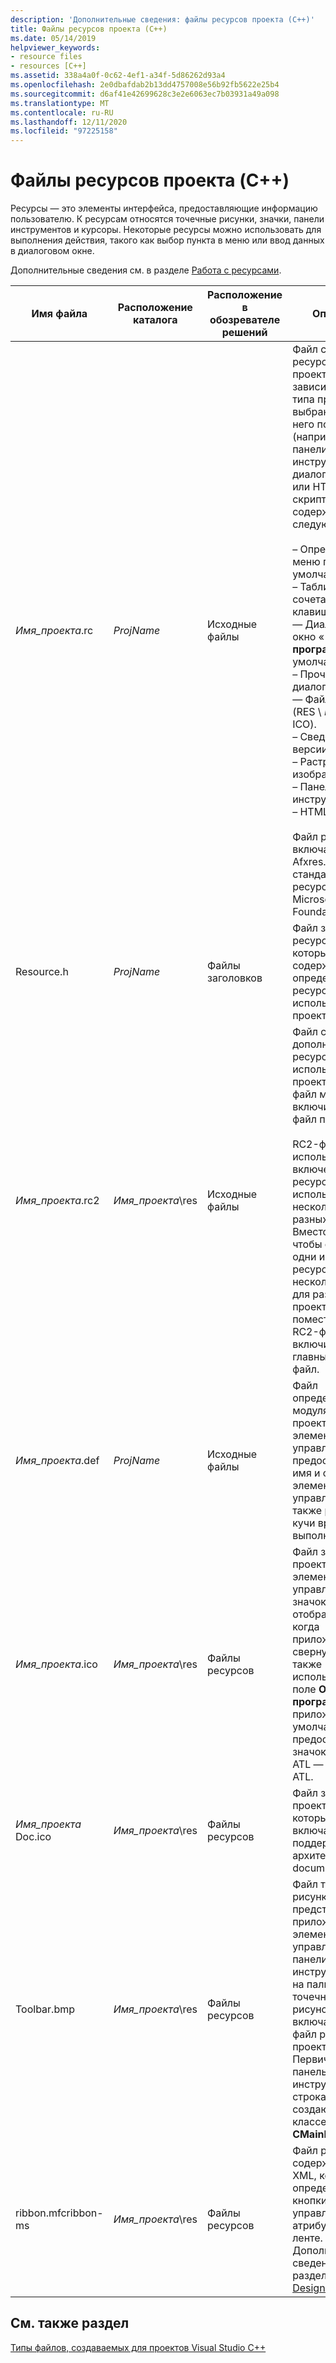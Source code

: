 ```yaml
---
description: 'Дополнительные сведения: файлы ресурсов проекта (C++)'
title: Файлы ресурсов проекта (C++)
ms.date: 05/14/2019
helpviewer_keywords:
- resource files
- resources [C++]
ms.assetid: 338a4a0f-0c62-4ef1-a34f-5d86262d93a4
ms.openlocfilehash: 2e0dbafdab2b13dd4757008e56b92fb5622e25b4
ms.sourcegitcommit: d6af41e42699628c3e2e6063ec7b03931a49a098
ms.translationtype: MT
ms.contentlocale: ru-RU
ms.lasthandoff: 12/11/2020
ms.locfileid: "97225158"
---
```

# <a name="project-resource-files-c"></a>Файлы ресурсов проекта (C++)

Ресурсы — это элементы интерфейса, предоставляющие информацию пользователю. К ресурсам относятся точечные рисунки, значки, панели инструментов и курсоры. Некоторые ресурсы можно использовать для выполнения действия, такого как выбор пункта в меню или ввод данных в диалоговом окне.

Дополнительные сведения см. в разделе [Работа с ресурсами](../../windows/working-with-resource-files.md).

|Имя файла|Расположение каталога|Расположение в обозревателе решений|Описание|
|---------------|------------------------|--------------------------------|-----------------|
|*Имя_проекта*.rc|*ProjName*|Исходные файлы|Файл скрипта ресурса для проекта. В зависимости от типа проекта и выбранной для него поддержки (например, панели инструментов, диалоговые окна или HTML), файл скрипта ресурса содержит следующее:<br /><br />– Определение меню по умолчанию.<br />– Таблицы сочетаний клавиш и строк.<br />— Диалоговое окно « **о программе** » по умолчанию.<br />– Прочие диалоговые окна.<br />— Файл значка (RES \\ *ProjName*. ICO).<br />– Сведения о версии.<br />– Растровые изображения.<br />– Панель инструментов.<br />– HTML-файлы.<br /><br /> Файл ресурсов включает файл Afxres.rc для стандартных ресурсов Microsoft Foundation Class.|
|Resource.h|*ProjName*|Файлы заголовков|Файл заголовка ресурсов, который содержит определения для ресурсов, используемых в проекте.|
|*Имя_проекта*.rc2|*Имя_проекта*\res|Исходные файлы|Файл скрипта с дополнительными ресурсами, используемыми в проекте. RC2-файл можно включить в RC-файл проекта.<br /><br /> RC2-файл удобно использовать для включения ресурсов, используемых в нескольких разных проектах. Вместо того чтобы создать одни и те же ресурсы несколько раз для различных проектов, можно поместить их в RC2-файл и включить его в главный RC-файл.|
|*Имя_проекта*.def|*ProjName*|Исходные файлы|Файл определения модуля для проекта DLL. Для элемента управления он предоставляет имя и описание элемента управления, а также размер кучи времени выполнения.|
|*Имя_проекта*.ico|*Имя_проекта*\res|Файлы ресурсов|Файл значка для проекта или элемента управления. Этот значок отображается, когда приложение свернуто. Он также используется в поле **О программе** приложения. По умолчанию MFC предоставляет значок MFC, а ATL — значок ATL.|
|*Имя_проекта* Doc.ico|*Имя_проекта*\res|Файлы ресурсов|Файл значка для проекта MFC, который включает поддержку архитектуры document/view.|
|Toolbar.bmp|*Имя_проекта*\res|Файлы ресурсов|Файл точечного рисунка, представляющий приложение или элемент управления в панели инструментов или на палитре. Этот точечный рисунок включается в файл ресурсов проекта. Первичная панель инструментов и строка состояния создаются в классе **CMainFrame**.|
|ribbon.mfcribbon-ms|*Имя_проекта*\res|Файлы ресурсов|Файл ресурсов, содержащий код XML, который определяет кнопки, элементы управления и атрибуты на ленте. Дополнительные сведения см. в разделе [Ribbon Designer (MFC)](../../mfc/ribbon-designer-mfc.md).|

## <a name="see-also"></a>См. также раздел

[Типы файлов, создаваемых для проектов Visual Studio C++](file-types-created-for-visual-cpp-projects.md)
